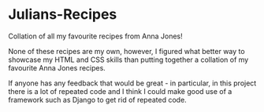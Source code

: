 # Julians-Recipes
Collation of all my favourite recipes from Anna Jones!

None of these recipes are my own, however, I figured what better way to showcase my HTML and CSS skills than putting together a collation of my favourite Anna Jones recipes. 

If anyone has any feedback that would be great - in particular, in this project there is a lot of repeated code and I think I could make good use of a framework such as Django to get rid of repeated code.
